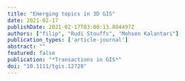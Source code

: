 ```yaml
---
title: "Emerging topics in 3D GIS"
date: 2021-02-17
publishDate: 2021-02-17T03:00:13.884497Z
authors: ["filip", "Rudi Stouffs", "Mohsen Kalantari"]
publication_types: ['article-journal']
abstract: ""
featured: false
publication: "*Transactions in GIS*"
doi: "10.1111/tgis.12728"
---
```


